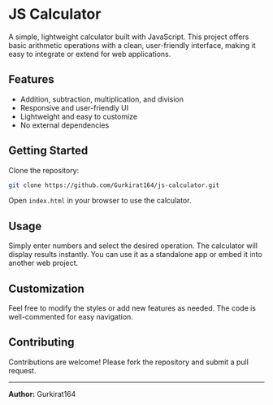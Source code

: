 # JS Calculator

A simple, lightweight calculator built with JavaScript. This project offers basic arithmetic operations with a clean, user-friendly interface, making it easy to integrate or extend for web applications.

## Features

- Addition, subtraction, multiplication, and division
- Responsive and user-friendly UI
- Lightweight and easy to customize
- No external dependencies

## Getting Started

Clone the repository:

```bash
git clone https://github.com/Gurkirat164/js-calculator.git
```

Open `index.html` in your browser to use the calculator.

## Usage

Simply enter numbers and select the desired operation. The calculator will display results instantly. You can use it as a standalone app or embed it into another web project.

## Customization

Feel free to modify the styles or add new features as needed. The code is well-commented for easy navigation.

## Contributing

Contributions are welcome! Please fork the repository and submit a pull request.

---

**Author:** Gurkirat164